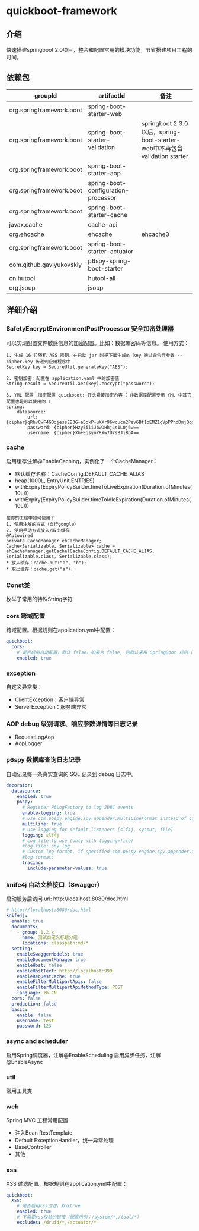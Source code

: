 # quickboot-framework

## 介绍
快速搭建springboot 2.0项目，整合和配置常用的模块功能，节省搭建项目工程的时间。

## 依赖包
|groupId   |artifactId  |备注  |
|----      |----        |---- |
|org.springframework.boot|spring-boot-starter-web||
|org.springframework.boot|spring-boot-starter-validation|springboot 2.3.0 以后，spring-boot-starter-web中不再包含validation starter|
|org.springframework.boot|spring-boot-starter-aop||
|org.springframework.boot|spring-boot-configuration-processor||
|org.springframework.boot|spring-boot-starter-cache||
|javax.cache|cache-api||
|org.ehcache|ehcache|ehcache3|
|org.springframework.boot|spring-boot-starter-actuator||
|com.github.gavlyukovskiy|p6spy-spring-boot-starter||
|cn.hutool|hutool-all||
|org.jsoup|jsoup||

## 详细介绍

### SafetyEncryptEnvironmentPostProcessor 安全加密处理器

可以实现配置文件敏感信息的加密配置。比如：数据库密码等信息。 使用方式：

```
1. 生成 16 位随机 AES 密钥，在启动 jar 时把下面生成的 key 通过命令行参数 --cipher.key 传递到应用程序中
SecretKey key = SecureUtil.generateKey("AES");

2. 密钥加密：配置在 application.yaml 中的加密值
String result = SecureUtil.aes(key).encrypt("password");

3. YML 配置：加密配置 quickboot: 开头紧接加密内容（ 非数据库配置专用 YML 中其它配置也是可以使用的 ）
spring:
    datasource:
        url: {cipher}qRhvCwF4GOqjessEB3G+a5okP+uXXr96wcucn2Pev6Bf1oEMZ1gVpPPhdDmjQqoM
        password: {cipher}Hzy5iliJbwDHhjLs1L0j6w==
        username: {cipher}Xb+EgsyuYRXw7U7sBJjBpA==
```

### cache

启用缓存注解@EnableCaching，实例化了一个CacheManager：

* 默认缓存名称：CacheConfig.DEFAULT_CACHE_ALIAS
* heap(1000L, EntryUnit.ENTRIES)
* withExpiry(ExpiryPolicyBuilder.timeToLiveExpiration(Duration.ofMinutes(10L)))
* withExpiry(ExpiryPolicyBuilder.timeToIdleExpiration(Duration.ofMinutes(10L)))

~~~~
在你的工程中如何使用？
1. 使用注解的方式（自行google）
2. 使用手动方式放入/取出缓存
@Autowired
private CacheManager ehCacheManager;
Cache<Serializable, Serializable> cache = ehCacheManager.getCache(CacheConfig.DEFAULT_CACHE_ALIAS, Serializable.class, Serializable.class);
* 放入缓存：cache.put("a", "b");
* 取出缓存：cache.get("a");
~~~~

### Const类
枚举了常用的特殊String字符

### cors 跨域配置
跨域配置。根据规则在application.yml中配置：
~~~~yaml
quickboot:
  cors:
    # 是否启用自动配置，默认 false。如果为 false, 则默认采用 SpringBoot 规则（不能跨域请求）；
    enabled: true
~~~~

### exception

自定义异常类：

* ClientException：客户端异常
* ServerException：服务端异常

### AOP debug 级别请求、响应参数详情等日志记录

- RequestLogAop
- AopLogger

### p6spy 数据库查询日志记录

自动记录每一条真实查询的 SQL 记录到 debug 日志中。

~~~yaml
decorator:
  datasource:
    enabled: true
    p6spy:
      # Register P6LogFactory to log JDBC events
      enable-logging: true
      # Use com.p6spy.engine.spy.appender.MultiLineFormat instead of com.p6spy.engine.spy.appender.SingleLineFormat
      multiline: true
      # Use logging for default listeners [slf4j, sysout, file]
      logging: slf4j
      # Log file to use (only with logging=file)
      #log-file: spy.log
      # Custom log format, if specified com.p6spy.engine.spy.appender.CustomLineFormat will be used with this log format
      #log-format:
      tracing:
        include-parameter-values: true
~~~

### knife4j 自动文档接口（Swagger）

启动服务后访问 url: http://localhost:8080/doc.html

~~~yaml
# http://localhost:8080/doc.html
knife4j:
  enable: true
  documents:
    - group: 1.2.x
      name: 测试自定义标题分组
      locations: classpath:md/*
  setting:
    enableSwaggerModels: true
    enableDocumentManage: true
    enableHost: false
    enableHostText: http://localhost:999
    enableRequestCache: true
    enableFilterMultipartApis: false
    enableFilterMultipartApiMethodType: POST
    language: zh-CN
  cors: false
  production: false
  basic:
    enable: false
    username: test
    password: 123
~~~

### async and scheduler

启用Spring调度器，注解@EnableScheduling 启用异步任务，注解@EnableAsync

### util

常用工具类

### web

Spring MVC 工程常用配置
* 注入Bean RestTemplate
* Default ExceptionHandler，统一异常处理
* BaseController
* 其他

### xss
XSS 过滤配置。根据规则在application.yml中配置：
~~~~yaml
quickboot:
  xss:
    # 是否启用xss过滤，默认true
    enabled: true
    # 不需要xss校验的链接（配置示例：/system/*,/tool/*）
    excludes: /druid/*,/actuator/*
~~~~

